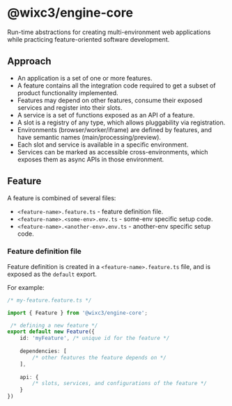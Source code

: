 # @wixc3/engine-core

Run-time abstractions for creating multi-environment web applications while practicing feature-oriented software development.

## Approach

- An application is a set of one or more features.
- A feature contains all the integration code required to get a subset of product functionality implemented.
- Features may depend on other features, consume their exposed services and register into their slots.
- A service is a set of functions exposed as an API of a feature.
- A slot is a registry of any type, which allows pluggability via registration.
- Environments (browser/worker/iframe) are defined by features, and have semantic names (main/processing/preview).
- Each slot and service is available in a specific environment.
- Services can be marked as accessible cross-environments, which exposes them as async APIs in those environment.

## Feature

A feature is combined of several files:
- `<feature-name>.feature.ts` - feature definition file. 
- `<feature-name>.<some-env>.env.ts` - some-env specific setup code.
- `<feature-name>.<another-env>.env.ts` - another-env specific setup code.

### Feature definition file

Feature definition is created in a `<feature-name>.feature.ts` file, and is exposed as the `default` export.

For example:
```ts
/* my-feature.feature.ts */

import { Feature } from '@wixc3/engine-core';

 /* defining a new feature */
export default new Feature({
    id: 'myFeature', /* unique id for the feature */
    
    dependencies: [
        /* other features the feature depends on */
    ],
    
    api: {
        /* slots, services, and configurations of the feature */
    }
})
```
